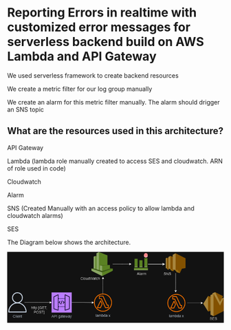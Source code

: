 # Reporting Errors in realtime with customized error messages for serverless backend build on AWS Lambda and API Gateway

We used serverless framework to create backend resources

We create a metric filter for our log group manually

We create an alarm for this metric filter manually. The alarm should drigger an SNS topic


## What are the resources used in this architecture?

API Gateway

Lambda (lambda role manually created to access SES and cloudwatch. ARN of role used in code)

Cloudwatch

Alarm

SNS (Created Manually with an access policy to allow lambda and cloudwatch alarms)

SES



The Diagram below shows the architecture.

![My Awesome Logo](diagram.png)